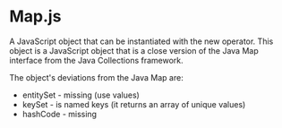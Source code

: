 Map.js
=======

A JavaScript object that can be instantiated with the new operator. This object is a JavaScript object that is a close version of the Java Map interface from the Java Collections framework.

The object's deviations from the Java Map are:

* entitySet - missing (use values)
* keySet - is named keys (it returns an array of unique values)
* hashCode - missing
